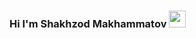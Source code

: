 ### Hi I'm Shakhzod Makhammatov <img src="https://media.giphy.com/media/hvRJCLFcasrR4ia7z/giphy.gif" width="27"/>

